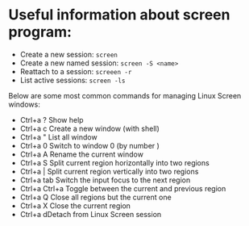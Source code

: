 # Useful information about screen program:

 * Create a new session: `screen`
 * Create a new named session: `screen -S <name>`
 * Reattach to a session: `screeen -r`
 * List active sessions: `screen -ls`

Below are some most common commands for managing Linux Screen windows:

 * Ctrl+a ? Show help
 * Ctrl+a c Create a new window (with shell)
 * Ctrl+a " List all window
 * Ctrl+a 0 Switch to window 0 (by number )
 * Ctrl+a A Rename the current window
 * Ctrl+a S Split current region horizontally into two regions
 * Ctrl+a | Split current region vertically into two regions
 * Ctrl+a tab Switch the input focus to the next region
 * Ctrl+a Ctrl+a Toggle between the current and previous region
 * Ctrl+a Q Close all regions but the current one
 * Ctrl+a X Close the current region
 * Ctrl+a dDetach from Linux Screen session

